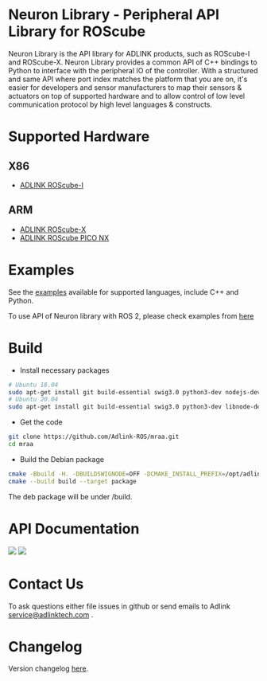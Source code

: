 Neuron Library - Peripheral API Library for ROScube
===================================================

Neuron Library is the API library for ADLINK products, such as ROScube-I and ROScube-X.
Neuron Library provides a common API of C++ bindings to Python to interface with the peripheral IO of the controller. 
With a structured and same API where port index matches the platform that you are on,
it's easier for developers and sensor manufacturers to map their sensors & actuators on top of supported hardware
and to allow control of low level communication protocol by high level languages & constructs.

Supported Hardware
==================

X86
---
* [ADLINK ROScube-I](../roscube_series/docs/adlink_roscube_i.md)

ARM
---
* [ADLINK ROScube-X](../roscube_series/docs/adlink_roscube_x.md)
* [ADLINK ROScube PICO NX](../roscube_series/docs/adlink_roscube_pico_nx.md)

Examples
========

See the [examples](../../tree/master/examples) available for supported languages, include C++ and Python.

To use API of Neuron library with ROS 2, please check examples from [here](https://github.com/Adlink-ROS/neuron_library_example)

Build
=====

* Install necessary packages

```bash
# Ubuntu 18.04
sudo apt-get install git build-essential swig3.0 python3-dev nodejs-dev cmake libjson-c-dev
# Ubuntu 20.04
sudo apt-get install git build-essential swig3.0 python3-dev libnode-dev cmake libjson-c-dev
```

* Get the code

```bash
git clone https://github.com/Adlink-ROS/mraa.git
cd mraa
```

* Build the Debian package

```bash
cmake -Bbuild -H. -DBUILDSWIGNODE=OFF -DCMAKE_INSTALL_PREFIX=/opt/adlink/neuron-sdk/neuron-library/
cmake --build build --target package
```

The deb package will be under /build.

API Documentation
=================

<a href="http://c.mraa.io"><img src="http://iotdk.intel.com/misc/logos/c++.png"/></a>
<a href="http://py.mraa.io"><img src="http://iotdk.intel.com/misc/logos/python.png"/></a>

Contact Us
==========

To ask questions either file issues in github or send emails to Adlink service@adlinktech.com . 

Changelog
=========

Version changelog [here](ADLINK_CHANGELOG).
